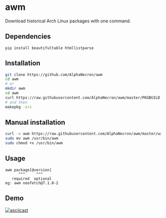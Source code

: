 # awm
Download historical Arch Linux packages with one command.

## Dependencies
```
pip install beautifultable htmllistparse
```

## Installation
```bash
git clone https://github.com/AlphaNecron/awm
cd awm
# or
mkdir awm
cd awm
curl https://raw.githubusercontent.com/AlphaNecron/awm/master/PKGBUILD
# and then
makepkg -sri
```

## Manual installation
```bash
curl -o awm https://raw.githubusercontent.com/AlphaNecron/awm/master/wayback_machine.py
sudo mv awm /usr/bin/awm
sudo chmod +x /usr/bin/awm
```

## Usage
```
awm package[@version]
      ^^^     ^^^
   required  optional
eg: awm neofetch@7.1.0-2
```

## Demo
[![asciicast](https://asciinema.org/a/432870.svg)](https://asciinema.org/a/432870)
